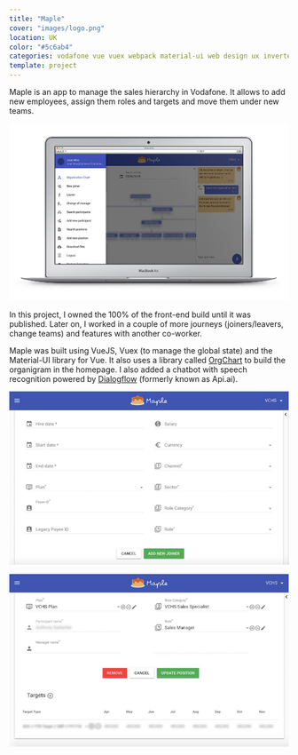 ```yaml
---
title: "Maple"
cover: "images/logo.png"
location: UK
color: "#5c6ab4"
categories: vodafone vue vuex webpack material-ui web design ux inverted
template: project
---
```


Maple is an app to manage the sales hierarchy in Vodafone. It allows to add new employees, assign them roles and targets and move them under new teams.

![](./images/1.jpg "Home page")

In this project, I owned the 100% of the front-end build until it was published. Later on, I worked in a couple of more journeys (joiners/leavers, change teams) and features with another co-worker.

Maple was built using VueJS, Vuex (to manage the global state) and the Material-UI library for Vue. It also uses a library called [OrgChart](https://github.com/dabeng/OrgChart) to build the organigram in the homepage. I also added a chatbot with speech recognition powered by [Dialogflow](https://dialogflow.com/) (formerly known as Api.ai).

![](./images/2.jpg "Adding a new employee")

![](./images/3.jpg "Targets")
